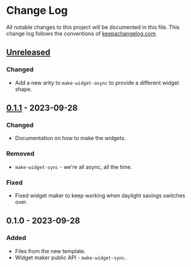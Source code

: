 # Change Log
All notable changes to this project will be documented in this file. This change log follows the conventions of [keepachangelog.com](http://keepachangelog.com/).

## [Unreleased]
### Changed
- Add a new arity to `make-widget-async` to provide a different widget shape.

## [0.1.1] - 2023-09-28
### Changed
- Documentation on how to make the widgets.

### Removed
- `make-widget-sync` - we're all async, all the time.

### Fixed
- Fixed widget maker to keep working when daylight savings switches over.

## 0.1.0 - 2023-09-28
### Added
- Files from the new template.
- Widget maker public API - `make-widget-sync`.

[Unreleased]: https://github.com/mba-fiap/lanchonete/compare/0.1.1...HEAD
[0.1.1]: https://github.com/mba-fiap/lanchonete/compare/0.1.0...0.1.1
